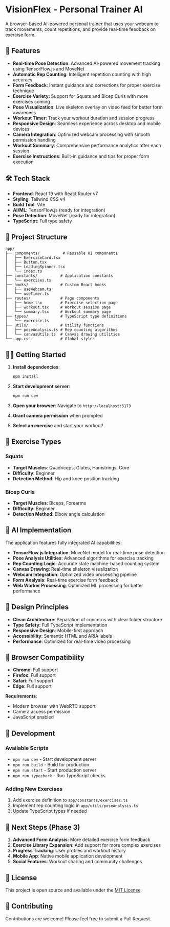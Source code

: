 # VisionFlex - Personal Trainer AI

A browser-based AI-powered personal trainer that uses your webcam to track movements, count repetitions, and provide real-time feedback on exercise form.

## 🚀 Features

- **Real-time Pose Detection**: Advanced AI-powered movement tracking using TensorFlow.js and MoveNet
- **Automatic Rep Counting**: Intelligent repetition counting with high accuracy
- **Form Feedback**: Instant guidance and corrections for proper exercise technique
- **Exercise Variety**: Support for Squats and Bicep Curls with more exercises coming
- **Pose Visualization**: Live skeleton overlay on video feed for better form awareness
- **Workout Timer**: Track your workout duration and session progress
- **Responsive Design**: Seamless experience across desktop and mobile devices
- **Camera Integration**: Optimized webcam processing with smooth permission handling
- **Workout Summary**: Comprehensive performance analytics after each session
- **Exercise Instructions**: Built-in guidance and tips for proper form execution

## 🛠️ Tech Stack

- **Frontend**: React 19 with React Router v7
- **Styling**: Tailwind CSS v4
- **Build Tool**: Vite
- **AI/ML**: TensorFlow.js (ready for integration)
- **Pose Detection**: MoveNet (ready for integration)
- **TypeScript**: Full type safety

## 📁 Project Structure

```
app/
├── components/          # Reusable UI components
│   ├── ExerciseCard.tsx
│   ├── Button.tsx
│   ├── LoadingSpinner.tsx
│   └── index.ts
├── constants/          # Application constants
│   └── exercises.ts
├── hooks/              # Custom React hooks
│   ├── useWebcam.ts
│   └── useTimer.ts
├── routes/             # Page components
│   ├── home.tsx        # Exercise selection page
│   ├── workout.tsx     # Workout session page
│   └── summary.tsx     # Workout summary page
├── types/              # TypeScript type definitions
│   └── exercise.ts
├── utils/              # Utility functions
│   ├── poseAnalysis.ts # Rep counting algorithms
│   └── canvasUtils.ts  # Canvas drawing utilities
└── app.css             # Global styles
```

## 🏃‍♂️ Getting Started

1. **Install dependencies**:

   ```bash
   npm install
   ```

2. **Start development server**:

   ```bash
   npm run dev
   ```

3. **Open your browser**:
   Navigate to `http://localhost:5173`

4. **Grant camera permission** when prompted

5. **Select an exercise** and start your workout!

## 🎯 Exercise Types

### Squats

- **Target Muscles**: Quadriceps, Glutes, Hamstrings, Core
- **Difficulty**: Beginner
- **Detection Method**: Hip and knee position tracking

### Bicep Curls

- **Target Muscles**: Biceps, Forearms
- **Difficulty**: Beginner
- **Detection Method**: Elbow angle calculation

## 🧠 AI Implementation

The application features fully integrated AI capabilities:

- **TensorFlow.js Integration**: MoveNet model for real-time pose detection
- **Pose Analysis Utilities**: Advanced algorithms for exercise tracking
- **Rep Counting Logic**: Accurate state machine-based counting system
- **Canvas Drawing**: Real-time skeleton visualization
- **Webcam Integration**: Optimized video processing pipeline
- **Form Analysis**: Real-time exercise form feedback
- **Web Worker Processing**: Optimized ML processing for better performance

## 🎨 Design Principles

- **Clean Architecture**: Separation of concerns with clear folder structure
- **Type Safety**: Full TypeScript implementation
- **Responsive Design**: Mobile-first approach
- **Accessibility**: Semantic HTML and ARIA labels
- **Performance**: Optimized for real-time video processing

## 📱 Browser Compatibility

- **Chrome**: Full support
- **Firefox**: Full support
- **Safari**: Full support
- **Edge**: Full support

**Requirements**:

- Modern browser with WebRTC support
- Camera access permission
- JavaScript enabled

## 🔧 Development

### Available Scripts

- `npm run dev` - Start development server
- `npm run build` - Build for production
- `npm run start` - Start production server
- `npm run typecheck` - Run TypeScript checks

### Adding New Exercises

1. Add exercise definition to `app/constants/exercises.ts`
2. Implement rep counting logic in `app/utils/poseAnalysis.ts`
3. Update TypeScript types if needed

## 🚀 Next Steps (Phase 3)

1. **Advanced Form Analysis**: More detailed exercise form feedback
2. **Exercise Library Expansion**: Add support for more complex exercises
3. **Progress Tracking**: User profiles and workout history
4. **Mobile App**: Native mobile application development
5. **Social Features**: Workout sharing and community challenges

## 📄 License

This project is open source and available under the [MIT License](LICENSE).

## 🤝 Contributing

Contributions are welcome! Please feel free to submit a Pull Request.
